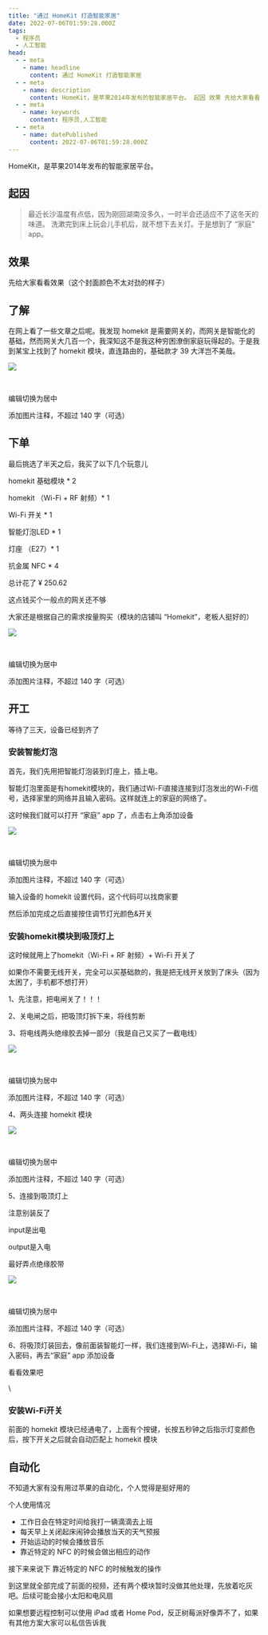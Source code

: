 ```yaml
---
title: "通过 HomeKit 打造智能家居"
date: 2022-07-06T01:59:28.000Z
tags: 
  - 程序员
  - 人工智能
head:
  - - meta
    - name: headline
      content: 通过 HomeKit 打造智能家居
  - - meta
    - name: description
      content: HomeKit，是苹果2014年发布的智能家居平台。 起因 ​效果 先给大家看看效果（这个封面颜色不太对劲的样子） 了解 在网上看了一些文章之后呢。我发现 homekit 是需要网关的，而网关是智能化
  - - meta
    - name: keywords
      content: 程序员,人工智能
  - - meta
    - name: datePublished
      content: 2022-07-06T01:59:28.000Z
---
```


HomeKit，是苹果2014年发布的智能家居平台。

起因
--

> 最近长沙温度有点低，因为刚回湖南没多久，一时半会还适应不了这冬天的味道。 洗漱完到床上玩会儿手机后，就不想下去关灯。于是想到了 “家庭” app。

​效果
---

先给大家看看效果（这个封面颜色不太对劲的样子）

了解
--

在网上看了一些文章之后呢。我发现 homekit 是需要网关的，而网关是智能化的基础，然而网关大几百一个，我深知这不是我这种穷困潦倒家庭玩得起的。于是我到某宝上找到了 homekit 模块，直连路由的，基础款才 39 大洋岂不美哉。

![](./images/1b25b35293a54f1685c21c038027986f~tplv-k3u1fbpfcp-zoom-in-crop-mark:1512:0:0:0.webp)

​

编辑切换为居中

添加图片注释，不超过 140 字（可选）

下单
--

最后挑选了半天之后，我买了以下几个玩意儿

homekit 基础模块 \* 2

homekit （Wi-Fi + RF 射频）\* 1

Wi-Fi 开关 \* 1

智能灯泡LED \* 1

灯座 （E27）\* 1

抗金属 NFC \* 4

总计花了 ¥ 250.62

这点钱买个一般点的网关还不够

大家还是根据自己的需求按量购买（模块的店铺叫 “Homekit”，老板人挺好的）

![](./images/aea54635c3d24e7d93c30054acc1d5a9~tplv-k3u1fbpfcp-zoom-in-crop-mark:1512:0:0:0.webp)

​

编辑切换为居中

添加图片注释，不超过 140 字（可选）

开工
--

等待了三天，设备已经到齐了

### 安装智能灯泡

首先，我们先用把智能灯泡装到灯座上，插上电。

智能灯泡里面是有homekit模块的，我们通过Wi-Fi直接连接到灯泡发出的Wi-Fi信号，选择家里的网络并且输入密码。这样就连上的家庭的网络了。

这时候我们就可以打开 “家庭” app 了，点击右上角添加设备

![](./images/2fa57286b1b4401fbc2a46d6a130d2d7~tplv-k3u1fbpfcp-zoom-in-crop-mark:1512:0:0:0.webp)

​

编辑切换为居中

添加图片注释，不超过 140 字（可选）

输入设备的 homekit 设置代码，这个代码可以找商家要

然后添加完成之后直接按住调节灯光颜色&开关

### 安装homekit模块到吸顶灯上

这时候就用上了homekit（Wi-Fi + RF 射频）+ Wi-Fi 开关了

如果你不需要无线开关，完全可以买基础款的，我是把无线开关放到了床头（因为太困了，手机都不想打开）

1、先注意，把电闸关了！！！

2、关电闸之后，把吸顶灯拆下来，将线剪断

3、将电线两头绝缘胶去掉一部分（我是自己又买了一截电线）

![](./images/88edba87ec9049ca89e40e0d23d82082~tplv-k3u1fbpfcp-zoom-in-crop-mark:1512:0:0:0.webp)

​

编辑切换为居中

添加图片注释，不超过 140 字（可选）

4、两头连接 homekit 模块

![](./images/2fb13996cacd4f899398fae98f6057cd~tplv-k3u1fbpfcp-zoom-in-crop-mark:1512:0:0:0.webp)

​

编辑切换为居中

添加图片注释，不超过 140 字（可选）

5、连接到吸顶灯上

注意别装反了

input是出电

output是入电

最好弄点绝缘胶带

![](./images/bde1da20768a425b814e362fc01344cf~tplv-k3u1fbpfcp-zoom-in-crop-mark:1512:0:0:0.webp)

​

编辑切换为居中

添加图片注释，不超过 140 字（可选）

6、将吸顶灯装回去，像前面装智能灯一样，我们连接到Wi-Fi上，选择Wi-Fi，输入密码，再去“家庭” app 添加设备

看看效果吧

\\

### 安装Wi-Fi开关

前面的 homekit 模块已经通电了，上面有个按键，长按五秒钟之后指示灯变颜色后，按下开关之后就会自动匹配上 homekit 模块

自动化
---

不知道大家有没有用过苹果的自动化，个人觉得是挺好用的

个人使用情况

*   工作日会在特定时间给我打一辆滴滴去上班
*   每天早上关闭起床闹钟会播放当天的天气预报
*   开始运动的时候会播放音乐
*   靠近特定的 NFC 的时候会做出相应的动作

接下来来说下 靠近特定的 NFC 的时候触发的操作

到这里就全部完成了前面的视频，还有两个模块暂时没做其他处理，先放着吃灰吧。后续可能会接小太阳和电风扇

如果想要远程控制可以使用 iPad 或者 Home Pod，反正树莓派好像弄不了，如果有其他方案大家可以私信告诉我
